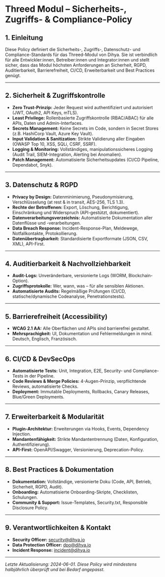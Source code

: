 # Threed Modul – Sicherheits-, Zugriffs- & Compliance-Policy

## 1. Einleitung
Diese Policy definiert die Sicherheits-, Zugriffs-, Datenschutz- und Compliance-Standards für das Threed-Modul von Dihya. Sie ist verbindlich für alle Entwickler:innen, Betreiber:innen und Integrator:innen und stellt sicher, dass das Modul höchsten Anforderungen an Sicherheit, RGPD, Auditierbarkeit, Barrierefreiheit, CI/CD, Erweiterbarkeit und Best Practices genügt.

---

## 2. Sicherheit & Zugriffskontrolle
- **Zero Trust-Prinzip:** Jeder Request wird authentifiziert und autorisiert (JWT, OAuth2, API Keys, mTLS).
- **Least Privilege:** Rollenbasierte Zugriffskontrolle (RBAC/ABAC) für alle APIs, Daten und Admin-Interfaces.
- **Secrets Management:** Keine Secrets im Code, sondern in Secret Stores (z.B. HashiCorp Vault, Azure Key Vault).
- **Input Validation & Sanitization:** Strikte Validierung aller Eingaben (OWASP Top 10, XSS, SQLi, CSRF, SSRF).
- **Logging & Monitoring:** Vollständiges, manipulationssicheres Logging (Audit Trail, SIEM-Integration, Alerting bei Anomalien).
- **Patch Management:** Automatisierte Sicherheitsupdates (CI/CD Pipeline, Dependabot, Snyk).

---

## 3. Datenschutz & RGPD
- **Privacy by Design:** Datenminimierung, Pseudonymisierung, Verschlüsselung (at rest & in transit, AES-256, TLS 1.3).
- **Rechte der Betroffenen:** Export, Löschung, Berichtigung, Einschränkung und Widerspruch (API-gestützt, dokumentiert).
- **Datenverarbeitungsverzeichnis:** Automatisierte Dokumentation aller Datenflüsse und -verarbeitungen.
- **Data Breach Response:** Incident-Response-Plan, Meldewege, Notfallkontakte, Protokollierung.
- **Datenübertragbarkeit:** Standardisierte Exportformate (JSON, CSV, XML), API-First.

---

## 4. Auditierbarkeit & Nachvollziehbarkeit
- **Audit-Logs:** Unveränderbare, versionierte Logs (WORM, Blockchain-Option).
- **Zugriffsprotokolle:** Wer, wann, was – für alle sensiblen Aktionen.
- **Automatisierte Audits:** Regelmäßige Prüfungen (CI/CD, statische/dynamische Codeanalyse, Penetrationstests).

---

## 5. Barrierefreiheit (Accessibility)
- **WCAG 2.1 AA:** Alle Oberflächen und APIs sind barrierefrei gestaltet.
- **Mehrsprachigkeit:** UI, Dokumentation und Fehlermeldungen in mind. Deutsch, Englisch, Französisch.

---

## 6. CI/CD & DevSecOps
- **Automatisierte Tests:** Unit, Integration, E2E, Security- und Compliance-Tests in der Pipeline.
- **Code Reviews & Merge Policies:** 4-Augen-Prinzip, verpflichtende Reviews, automatisierte Checks.
- **Deployment:** Immutable Deployments, Rollbacks, Canary Releases, Blue/Green Deployments.

---

## 7. Erweiterbarkeit & Modularität
- **Plugin-Architektur:** Erweiterungen via Hooks, Events, Dependency Injection.
- **Mandantenfähigkeit:** Strikte Mandantentrennung (Daten, Konfiguration, Authentifizierung).
- **API-First:** OpenAPI/Swagger, Versionierung, Deprecation-Policy.

---

## 8. Best Practices & Dokumentation
- **Dokumentation:** Vollständige, versionierte Doku (Code, API, Betrieb, Sicherheit, RGPD, Audit).
- **Onboarding:** Automatisierte Onboarding-Skripte, Checklisten, Schulungen.
- **Community & Support:** Issue-Templates, Security.txt, Responsible Disclosure Policy.

---

## 9. Verantwortlichkeiten & Kontakt
- **Security Officer:** security@dihya.io
- **Data Protection Officer:** dpo@dihya.io
- **Incident Response:** incident@dihya.io

---

*Letzte Aktualisierung: 2024-06-01. Diese Policy wird mindestens halbjährlich überprüft und bei Bedarf angepasst.*
